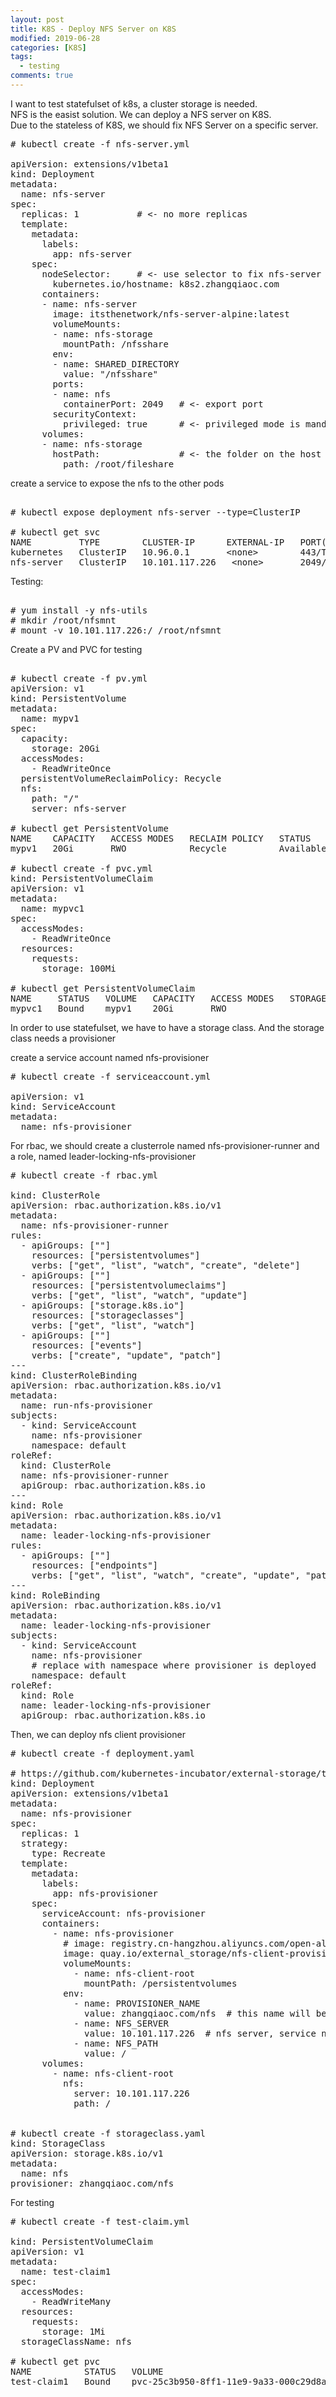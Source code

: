 ```yaml
---
layout: post
title: K8S - Deploy NFS Server on K8S 
modified: 2019-06-28
categories: [K8S]
tags: 
  - testing
comments: true
---
```


I want to test statefulset of k8s, a cluster storage is needed. <br/>
NFS is the easist solution. We can deploy a NFS server on K8S. <br/>
Due to the stateless of K8S, we should fix NFS Server on a specific server.

<pre class="prettyprint lang-sql linenums=1 ">
# kubectl create -f nfs-server.yml

apiVersion: extensions/v1beta1
kind: Deployment
metadata:
  name: nfs-server
spec:
  replicas: 1           # <- no more replicas
  template:
    metadata:
      labels:
        app: nfs-server
    spec:
      nodeSelector:     # <- use selector to fix nfs-server on k8s2.zhangqiaoc.com
        kubernetes.io/hostname: k8s2.zhangqiaoc.com
      containers:
      - name: nfs-server
        image: itsthenetwork/nfs-server-alpine:latest
        volumeMounts:
        - name: nfs-storage
          mountPath: /nfsshare
        env:
        - name: SHARED_DIRECTORY
          value: "/nfsshare"
        ports:
        - name: nfs  
          containerPort: 2049   # <- export port
        securityContext:
          privileged: true      # <- privileged mode is mandentory.
      volumes:
      - name: nfs-storage  
        hostPath:               # <- the folder on the host machine.
          path: /root/fileshare
</pre>

create a service to expose the nfs to the other pods  
<pre class="prettyprint lang-sql linenums=1 ">     
# kubectl expose deployment nfs-server --type=ClusterIP

# kubectl get svc
NAME         TYPE        CLUSTER-IP      EXTERNAL-IP   PORT(S)    AGE
kubernetes   ClusterIP   10.96.0.1       &lt;none&gt;        443/TCP    9d
nfs-server   ClusterIP   10.101.117.226   &lt;none&gt;       2049/TCP   14s
</pre>   

Testing:
<pre class="prettyprint lang-sql linenums=1 ">     
# yum install -y nfs-utils
# mkdir /root/nfsmnt
# mount -v 10.101.117.226:/ /root/nfsmnt
</pre>   

Create a PV and PVC for testing
<pre class="prettyprint lang-sql linenums=1 ">     
# kubectl create -f pv.yml 
apiVersion: v1
kind: PersistentVolume
metadata:
  name: mypv1
spec:
  capacity:
    storage: 20Gi
  accessModes:
    - ReadWriteOnce
  persistentVolumeReclaimPolicy: Recycle
  nfs:
    path: "/"
    server: nfs-server

# kubectl get PersistentVolume
NAME    CAPACITY   ACCESS MODES   RECLAIM POLICY   STATUS      CLAIM   STORAGECLASS   REASON   AGE
mypv1   20Gi       RWO            Recycle          Available                                   35s
   
# kubectl create -f pvc.yml    
kind: PersistentVolumeClaim
apiVersion: v1
metadata:
  name: mypvc1
spec:
  accessModes:
    - ReadWriteOnce
  resources:
    requests:
      storage: 100Mi
      
# kubectl get PersistentVolumeClaim
NAME     STATUS   VOLUME   CAPACITY   ACCESS MODES   STORAGECLASS   AGE
mypvc1   Bound    mypv1    20Gi       RWO                           13s
</pre>   

In order to use statefulset, we have to have a storage class. And the storage class needs a provisioner<br/>

create a service account named nfs-provisioner
<pre class="prettyprint lang-sql linenums=1 ">
# kubectl create -f serviceaccount.yml 

apiVersion: v1
kind: ServiceAccount
metadata:
  name: nfs-provisioner
</pre>

For rbac, we should create a clusterrole named nfs-provisioner-runner and a role, named leader-locking-nfs-provisioner  
<pre class="prettyprint lang-sql linenums=1 ">
# kubectl create -f rbac.yml 

kind: ClusterRole
apiVersion: rbac.authorization.k8s.io/v1
metadata:
  name: nfs-provisioner-runner
rules:
  - apiGroups: [""]
    resources: ["persistentvolumes"]
    verbs: ["get", "list", "watch", "create", "delete"]
  - apiGroups: [""]
    resources: ["persistentvolumeclaims"]
    verbs: ["get", "list", "watch", "update"]
  - apiGroups: ["storage.k8s.io"]
    resources: ["storageclasses"]
    verbs: ["get", "list", "watch"]
  - apiGroups: [""]
    resources: ["events"]
    verbs: ["create", "update", "patch"]
---
kind: ClusterRoleBinding
apiVersion: rbac.authorization.k8s.io/v1
metadata:
  name: run-nfs-provisioner
subjects:
  - kind: ServiceAccount
    name: nfs-provisioner
    namespace: default
roleRef:
  kind: ClusterRole
  name: nfs-provisioner-runner
  apiGroup: rbac.authorization.k8s.io
---
kind: Role
apiVersion: rbac.authorization.k8s.io/v1
metadata:
  name: leader-locking-nfs-provisioner
rules:
  - apiGroups: [""]
    resources: ["endpoints"]
    verbs: ["get", "list", "watch", "create", "update", "patch"]
---
kind: RoleBinding
apiVersion: rbac.authorization.k8s.io/v1
metadata:
  name: leader-locking-nfs-provisioner
subjects:
  - kind: ServiceAccount
    name: nfs-provisioner
    # replace with namespace where provisioner is deployed
    namespace: default
roleRef:
  kind: Role
  name: leader-locking-nfs-provisioner
  apiGroup: rbac.authorization.k8s.io
</pre>
Then, we can deploy nfs client provisioner  
<pre class="prettyprint lang-sql linenums=1 ">
# kubectl create -f deployment.yaml 

# https://github.com/kubernetes-incubator/external-storage/tree/master/nfs-client
kind: Deployment
apiVersion: extensions/v1beta1
metadata:
  name: nfs-provisioner
spec:
  replicas: 1
  strategy:
    type: Recreate
  template:
    metadata:
      labels:
        app: nfs-provisioner
    spec:
      serviceAccount: nfs-provisioner
      containers:
        - name: nfs-provisioner
          # image: registry.cn-hangzhou.aliyuncs.com/open-ali/nfs-client-provisioner
          image: quay.io/external_storage/nfs-client-provisioner:latest
          volumeMounts:
            - name: nfs-client-root
              mountPath: /persistentvolumes
          env:
            - name: PROVISIONER_NAME
              value: zhangqiaoc.com/nfs  # this name will be used to create storage class
            - name: NFS_SERVER
              value: 10.101.117.226  # nfs server, service name may not be working
            - name: NFS_PATH
              value: /
      volumes:
        - name: nfs-client-root
          nfs:
            server: 10.101.117.226
            path: /
            
            
# kubectl create -f storageclass.yaml 
kind: StorageClass
apiVersion: storage.k8s.io/v1
metadata:
  name: nfs
provisioner: zhangqiaoc.com/nfs
</pre>

For testing 
<pre class="prettyprint lang-sql linenums=1 ">
# kubectl create -f test-claim.yml
 
kind: PersistentVolumeClaim
apiVersion: v1
metadata:
  name: test-claim1
spec:
  accessModes:
    - ReadWriteMany
  resources:
    requests:
      storage: 1Mi
  storageClassName: nfs
  
# kubectl get pvc
NAME          STATUS   VOLUME                                     CAPACITY   ACCESS MODES   STORAGECLASS   AGE
test-claim1   Bound    pvc-25c3b950-8ff1-11e9-9a33-000c29d8a18d   1Mi        RWX            nfs            16s
</pre>






















